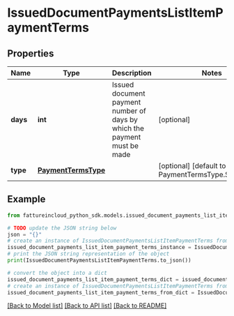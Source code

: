 # IssuedDocumentPaymentsListItemPaymentTerms


## Properties

Name | Type | Description | Notes
------------ | ------------- | ------------- | -------------
**days** | **int** | Issued document payment number of days by which the payment must be made | [optional] 
**type** | [**PaymentTermsType**](PaymentTermsType.md) |  | [optional] [default to PaymentTermsType.STANDARD]

## Example

```python
from fattureincloud_python_sdk.models.issued_document_payments_list_item_payment_terms import IssuedDocumentPaymentsListItemPaymentTerms

# TODO update the JSON string below
json = "{}"
# create an instance of IssuedDocumentPaymentsListItemPaymentTerms from a JSON string
issued_document_payments_list_item_payment_terms_instance = IssuedDocumentPaymentsListItemPaymentTerms.from_json(json)
# print the JSON string representation of the object
print(IssuedDocumentPaymentsListItemPaymentTerms.to_json())

# convert the object into a dict
issued_document_payments_list_item_payment_terms_dict = issued_document_payments_list_item_payment_terms_instance.to_dict()
# create an instance of IssuedDocumentPaymentsListItemPaymentTerms from a dict
issued_document_payments_list_item_payment_terms_from_dict = IssuedDocumentPaymentsListItemPaymentTerms.from_dict(issued_document_payments_list_item_payment_terms_dict)
```
[[Back to Model list]](../README.md#documentation-for-models) [[Back to API list]](../README.md#documentation-for-api-endpoints) [[Back to README]](../README.md)


